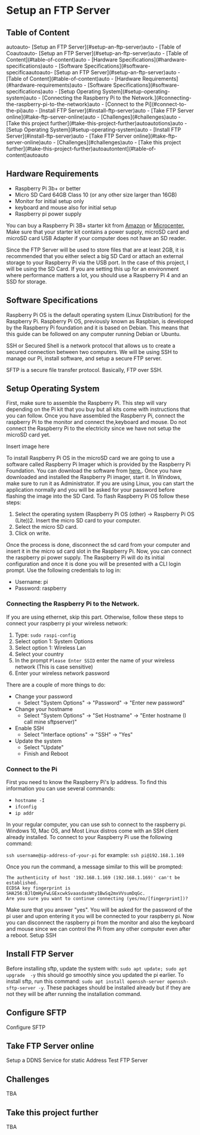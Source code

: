 # Setup an FTP Server

## Table of Content
<!-- TOC -->autoauto- [Setup an FTP Server](#setup-an-ftp-server)auto    - [Table of Co<!-- TOC -->autoauto- [Setup an FTP Server](#setup-an-ftp-server)auto    - [Table of Content](#table-of-content)auto    - [Hardware Specifications](#hardware-specifications)auto    - [Software Specifications](#software-specifica<!-- TOC -->autoauto- [Setup an FTP Server](#setup-an-ftp-server)auto    - [Table of Content](#table-of-content)auto    - [Hardware Requirements](#hardware-requirements)auto    - [Software Specifications](#software-specifications)auto    - [Setup Operating System](#setup-operating-system)auto        - [Connecting the Raspberry Pi to the Network.](#connecting-the-raspberry-pi-to-the-network)auto        - [Connect to the Pi](#connect-to-the-pi)auto    - [Install FTP Server](#install-ftp-server)auto    - [Take FTP Server online](#take-ftp-server-online)auto    - [Challenges](#challenges)auto    - [Take this project further](#take-this-project-further)autoauto<!-- /TOC -->tions)auto    - [Setup Operating System](#setup-operating-system)auto    - [Install FTP Server](#install-ftp-server)auto    - [Take FTP Server online](#take-ftp-server-online)auto    - [Challenges](#challenges)auto    - [Take this project further](#take-this-project-further)autoauto<!-- /TOC -->ntent](#table-of-content)autoauto<!-- /TOC -->


## Hardware Requirements
- Raspberry Pi 3b+ or better
- Micro SD Card 64GB Class 10 (or any other size larger than 16GB)
- Monitor for initial setup only
- keyboard and mouse also for initial setup
- Raspberry pi power supply

You can buy a Raspberry Pi 3B+ starter kit from [Amazon](https://rebrand.ly/fcef9) or [Microcenter.](https://rebrand.ly/gzyz0) Make sure that your starter kit contains a power supply, microSD card and microSD card USB Adapter if your computer does not have an SD reader. 

Since the FTP Server will be used to store files that are at least 2GB, it is recommended that you either select a big SD Card or attach an external storage to your Raspberry Pi via the USB port. In the case of this project, I will be using the SD Card. If you are setting this up for an environment where performance matters a lot, you should use a Raspberry Pi 4 and an SSD for storage.

## Software Specifications
Raspberry Pi OS is the default operating system (Linux Distribution) for the Raspberry Pi. Raspberry Pi OS, previously known as Raspbian, is developed by the Raspberry Pi foundation and it is based on Debian. This means that this guide can be followed on any computer running Debian or Ubuntu.

SSH or Secured Shell is a network protocol that allows us to create a secured connection between two computers. We will be using SSH to manage our Pi, install software, and setup a secure FTP server. 

SFTP is a secure file transfer protocol. Basically, FTP over SSH. 


## Setup Operating System
First, make sure to assemble the Raspberry Pi. This step will vary depending on the Pi kit that you buy but all kits come with instructions that you can follow. Once you have assembled the Raspberry Pi, connect the raspberry Pi to the monitor and connect the,keyboard and mouse. Do not connect the Raspberry Pi to the electricity since we have not setup the microSD card yet.

Insert image here

To install Raspberry Pi OS in the microSD card we are going to use a software called Raspberry Pi Imager which is provided by the Raspberry Pi Foundation. You can download the software from [here.](https://www.raspberrypi.org/software/). Once you have downloaded and installed the Raspberry Pi imager, start it. In Windows, make sure to run it as Administrator. If you are using Linux, you can start the application normally and you will be asked for your password before flashing the image into the SD Card.
To flash Raspberry Pi OS follow these steps:
1. Select the operating system (Raspberry Pi OS (other) -> Raspberry Pi OS (Lite))2. Insert the micro SD card to your computer.
3. Select the micro SD card.
4. Click on write.

Once the process is done, disconnect the sd card from your computer and insert it in the micro sd card slot in the Raspberry Pi. Now, you can connect the raspberry pi power supply. The Raspberry Pi will do its initial configuration and once it is done you will be presented with a CLI login prompt. Use the following credentials to log in:
- Username: pi
- Password: raspberry

### Connecting the Raspberry Pi to the Network.
If you are using ethernet, skip this part. Otherwise, follow these steps to connect your raspberry pi your wireless network:
1. Type: `sudo raspi-config`
2. Select option 1: System Options
3. Select option 1: Wireless Lan
4. Select your country
5. In the prompt `Please Enter SSID` enter the name of your wireless network (This is case sensitive)
6. Enter your wireless network password

There are a couple of more things to do:
- Change your password
  - Select "System Options" -> "Password" -> "Enter new password" 
- Change your hostname
  - Select "System Options" -> "Set Hostname" -> "Enter hostname (I call mine sftpserver)" 
- Enable SSH
  - Select "Interface options" -> "SSH" -> "Yes"
- Update the system
  - Select "Update"
  - Finish and Reboot

### Connect to the Pi
First you need to know the Raspberry Pi's Ip address. To find this information you can use several commands:
* `hostname -I`
* `ifconfig`
* `ip addr`
  
In your regular computer, you can use ssh to connect to the raspberry pi. Windows 10, Mac OS, and Most Linux distros come with an SSH client already installed. To connect to your Raspberry Pi use the following command:

`ssh username@ip-address-of-your-pi` for example: `ssh pi@192.168.1.169`

Once you run the command, a message similar to this will be prompted:
```
The authenticity of host '192.168.1.169 (192.168.1.169)' can't be established.
ECDSA key fingerprint is SHA256:BJlQmHyFwLGExcwkSvaasdasWty1BwSq2mxVVsumDqGc.
Are you sure you want to continue connecting (yes/no/[fingerprint])? 
```
Make sure that you answer "yes". You will be asked for the password of the pi user and upon entering it you will be connected to your raspberry pi. Now you can disconnect the raspberry pi from the monitor and also the keyboard and mouse since we can control the Pi from any other computer even after a reboot.
Setup SSH

## Install FTP Server
Before installing sftp, update the system with: `sudo apt update; sudo apt upgrade  -y` this should go smoothly since you updated the pi earlier. To install sftp, run this command: `sudo apt install openssh-server openssh-sftp-server -y`.  These packages should be installed already but if they are not they will be after running the installation command.

## Configure SFTP
Configure SFTP

## Take FTP Server online
Setup a DDNS Service for static Address
Test FTP Server

## Challenges
TBA

## Take this project further
TBA